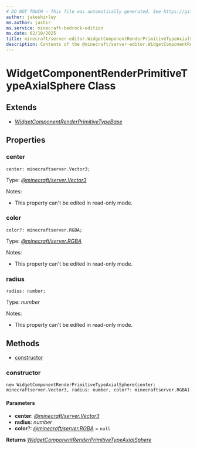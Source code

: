 ```yaml
---
# DO NOT TOUCH — This file was automatically generated. See https://github.com/mojang/minecraftapidocsgenerator to modify descriptions, examples, etc.
author: jakeshirley
ms.author: jashir
ms.service: minecraft-bedrock-edition
ms.date: 02/10/2025
title: minecraft/server-editor.WidgetComponentRenderPrimitiveTypeAxialSphere Class
description: Contents of the @minecraft/server-editor.WidgetComponentRenderPrimitiveTypeAxialSphere class.
---
```

# WidgetComponentRenderPrimitiveTypeAxialSphere Class

## Extends
- [*WidgetComponentRenderPrimitiveTypeBase*](WidgetComponentRenderPrimitiveTypeBase.md)

## Properties

### **center**
`center: minecraftserver.Vector3;`

Type: [*@minecraft/server.Vector3*](../../../scriptapi/minecraft/server/Vector3.md)

Notes:
  - This property can't be edited in read-only mode.

### **color**
`color?: minecraftserver.RGBA;`

Type: [*@minecraft/server.RGBA*](../../../scriptapi/minecraft/server/RGBA.md)

Notes:
  - This property can't be edited in read-only mode.

### **radius**
`radius: number;`

Type: *number*

Notes:
  - This property can't be edited in read-only mode.

## Methods
- [constructor](#constructor)

### **constructor**
`
new WidgetComponentRenderPrimitiveTypeAxialSphere(center: minecraftserver.Vector3, radius: number, color?: minecraftserver.RGBA)
`

#### **Parameters**
- **center**: [*@minecraft/server.Vector3*](../../../scriptapi/minecraft/server/Vector3.md)
- **radius**: *number*
- **color**?: [*@minecraft/server.RGBA*](../../../scriptapi/minecraft/server/RGBA.md) = `null`

**Returns** [*WidgetComponentRenderPrimitiveTypeAxialSphere*](WidgetComponentRenderPrimitiveTypeAxialSphere.md)
